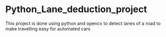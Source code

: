 # Python_Lane_deduction_project
This project is done using python and opencv to detect lanes of a road to make travelling easy for automated cars

